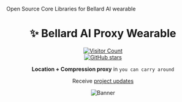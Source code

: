 Open Source Core Libraries for Bellard AI wearable

<div align="center">
<h1>✨ Bellard AI Proxy Wearable</h1>
  
<a href="https://github.com/MurageKibicho/Bellard/" target="_blank" title="GitHub stars">
<img src = "https://api.visitorbadge.io/api/visitors?path=https%3A%2F%2Fgithub.com%2FMurageKibicho%2FBellard%2F&label=Visitors&countColor=%23263759"
 alt="Visitor Count" />
  <br>
<img src="https://img.shields.io/github/stars/Fileforma" alt="GitHub stars"/>

</a>

**Location + Compression proxy** in `you can carry around`

Receive [project updates](https://antipythonai.substack.com/)


<img src="https://res.cloudinary.com/dcrelr5e7/image/upload/v1706581854/Virtual_Assistant_Promotion_of_Services_Facebook_Cover_Photo_kxqr4d.png" alt="Banner"/>

</div>

